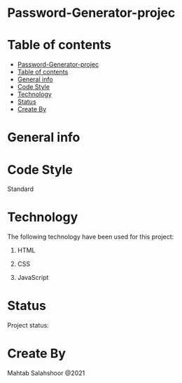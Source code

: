 # Password-Generator-projec
# Table of contents
- [Password-Generator-projec](#password-generator-projec)
- [Table of contents](#table-of-contents)
- [General info](#general-info)
- [Code Style](#code-style)
- [Technology](#technology)
- [Status](#status)
- [Create By](#create-by)

# General info

# Code Style
Standard


# Technology
The following technology have been used for this project:
1. HTML
   
2. CSS
3. JavaScript
# Status
Project status: 
# Create By
Mahtab Salahshoor @2021


